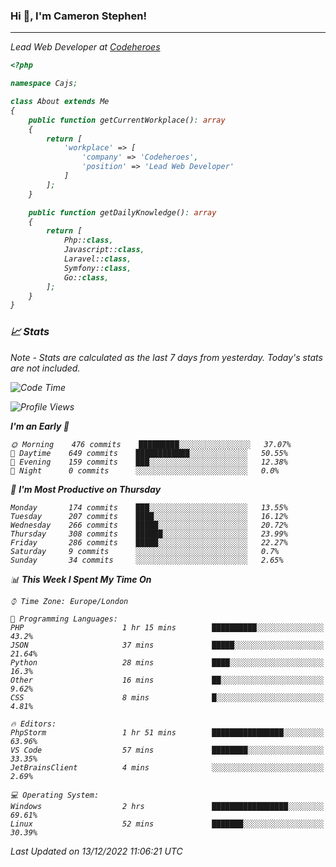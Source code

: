 ### Hi 👋, I'm Cameron Stephen!
<hr>
<p><em>Lead Web Developer at <a href="https://codeheroes.co.uk">Codeheroes</a></p>


```php
<?php

namespace Cajs;

class About extends Me
{
    public function getCurrentWorkplace(): array
    {
        return [
            'workplace' => [
                'company' => 'Codeheroes',
                'position' => 'Lead Web Developer'
            ]
        ];
    }

    public function getDailyKnowledge(): array
    {
        return [
            Php::class,
            Javascript::class,
            Laravel::class,
            Symfony::class,
            Go::class,
        ];
    }
}
```

### 📈 Stats
<p><em>Note - Stats are calculated as the last 7 days from yesterday. Today's stats are not included.</em></p>


<!--START_SECTION:waka-->
![Code Time](http://img.shields.io/badge/Code%20Time-3%2C231%20hrs%2024%20mins-blue)

![Profile Views](http://img.shields.io/badge/Profile%20Views-2-blue)

**I'm an Early 🐤** 

```text
🌞 Morning    476 commits    █████████░░░░░░░░░░░░░░░░   37.07% 
🌆 Daytime    649 commits    ████████████░░░░░░░░░░░░░   50.55% 
🌃 Evening    159 commits    ███░░░░░░░░░░░░░░░░░░░░░░   12.38% 
🌙 Night      0 commits      ░░░░░░░░░░░░░░░░░░░░░░░░░   0.0%

```
📅 **I'm Most Productive on Thursday** 

```text
Monday       174 commits    ███░░░░░░░░░░░░░░░░░░░░░░   13.55% 
Tuesday      207 commits    ████░░░░░░░░░░░░░░░░░░░░░   16.12% 
Wednesday    266 commits    █████░░░░░░░░░░░░░░░░░░░░   20.72% 
Thursday     308 commits    ██████░░░░░░░░░░░░░░░░░░░   23.99% 
Friday       286 commits    █████░░░░░░░░░░░░░░░░░░░░   22.27% 
Saturday     9 commits      ░░░░░░░░░░░░░░░░░░░░░░░░░   0.7% 
Sunday       34 commits     ░░░░░░░░░░░░░░░░░░░░░░░░░   2.65%

```


📊 **This Week I Spent My Time On** 

```text
⌚︎ Time Zone: Europe/London

💬 Programming Languages: 
PHP                      1 hr 15 mins        ██████████░░░░░░░░░░░░░░░   43.2% 
JSON                     37 mins             █████░░░░░░░░░░░░░░░░░░░░   21.64% 
Python                   28 mins             ████░░░░░░░░░░░░░░░░░░░░░   16.3% 
Other                    16 mins             ██░░░░░░░░░░░░░░░░░░░░░░░   9.62% 
CSS                      8 mins              █░░░░░░░░░░░░░░░░░░░░░░░░   4.81%

🔥 Editors: 
PhpStorm                 1 hr 51 mins        ████████████████░░░░░░░░░   63.96% 
VS Code                  57 mins             ████████░░░░░░░░░░░░░░░░░   33.35% 
JetBrainsClient          4 mins              ░░░░░░░░░░░░░░░░░░░░░░░░░   2.69%

💻 Operating System: 
Windows                  2 hrs               █████████████████░░░░░░░░   69.61% 
Linux                    52 mins             ███████░░░░░░░░░░░░░░░░░░   30.39%

```


 Last Updated on 13/12/2022 11:06:21 UTC
<!--END_SECTION:waka-->
